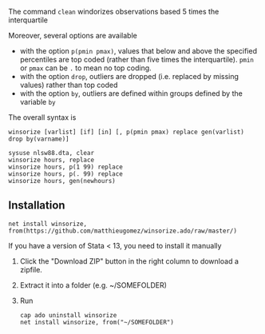 The command `clean` windorizes observations based  5 times the interquartile

Moreover, several options are available
- with the option `p(pmin pmax)`, values that below and above the specified percentiles are top coded (rather than five times the interquartile). `pmin` or `pmax` can be `.` to mean no top coding.
- with the option `drop`, outliers are  dropped (i.e. replaced by missing values) rather than top coded
- with the option `by`, outliers are defined within groups defined by the variable `by`


The overall syntax is 

```
winsorize [varlist] [if] [in] [, p(pmin pmax) replace gen(varlist) drop by(varname)]
```

```
sysuse nlsw88.dta, clear
winsorize hours, replace
winsorize hours, p(1 99) replace
winsorize hours, p(. 99) replace
winsorize hours, gen(newhours)

```


## Installation
```
net install winsorize, from(https://github.com/matthieugomez/winsorize.ado/raw/master/)
```

If you have a version of Stata < 13, you need to install it manually

1. Click the "Download ZIP" button in the right column to download a zipfile. 
2. Extract it into a folder (e.g. ~/SOMEFOLDER)
3. Run

	```
	cap ado uninstall winsorize
	net install winsorize, from("~/SOMEFOLDER")
	```